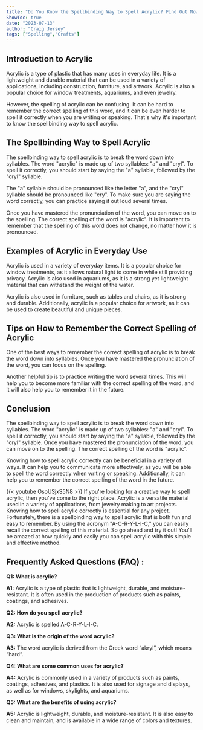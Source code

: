 ```yaml
---
title: "Do You Know the Spellbinding Way to Spell Acrylic? Find Out Now!"
ShowToc: true 
date: "2023-07-13"
author: "Craig Jersey" 
tags: ["Spelling","Crafts"]
---
```

## Introduction to Acrylic

Acrylic is a type of plastic that has many uses in everyday life. It is a lightweight and durable material that can be used in a variety of applications, including construction, furniture, and artwork. Acrylic is also a popular choice for window treatments, aquariums, and even jewelry.

However, the spelling of acrylic can be confusing. It can be hard to remember the correct spelling of this word, and it can be even harder to spell it correctly when you are writing or speaking. That's why it's important to know the spellbinding way to spell acrylic.

## The Spellbinding Way to Spell Acrylic

The spellbinding way to spell acrylic is to break the word down into syllables. The word "acrylic" is made up of two syllables: "a" and "cryl". To spell it correctly, you should start by saying the "a" syllable, followed by the "cryl" syllable.

The "a" syllable should be pronounced like the letter "a", and the "cryl" syllable should be pronounced like "cry". To make sure you are saying the word correctly, you can practice saying it out loud several times.

Once you have mastered the pronunciation of the word, you can move on to the spelling. The correct spelling of the word is "acrylic". It is important to remember that the spelling of this word does not change, no matter how it is pronounced.

## Examples of Acrylic in Everyday Use

Acrylic is used in a variety of everyday items. It is a popular choice for window treatments, as it allows natural light to come in while still providing privacy. Acrylic is also used in aquariums, as it is a strong yet lightweight material that can withstand the weight of the water.

Acrylic is also used in furniture, such as tables and chairs, as it is strong and durable. Additionally, acrylic is a popular choice for artwork, as it can be used to create beautiful and unique pieces.

## Tips on How to Remember the Correct Spelling of Acrylic

One of the best ways to remember the correct spelling of acrylic is to break the word down into syllables. Once you have mastered the pronunciation of the word, you can focus on the spelling.

Another helpful tip is to practice writing the word several times. This will help you to become more familiar with the correct spelling of the word, and it will also help you to remember it in the future.

## Conclusion

The spellbinding way to spell acrylic is to break the word down into syllables. The word "acrylic" is made up of two syllables: "a" and "cryl". To spell it correctly, you should start by saying the "a" syllable, followed by the "cryl" syllable. Once you have mastered the pronunciation of the word, you can move on to the spelling. The correct spelling of the word is "acrylic".

Knowing how to spell acrylic correctly can be beneficial in a variety of ways. It can help you to communicate more effectively, as you will be able to spell the word correctly when writing or speaking. Additionally, it can help you to remember the correct spelling of the word in the future.

{{< youtube OsoUSjxS5N8 >}} 
If you're looking for a creative way to spell acrylic, then you've come to the right place. Acrylic is a versatile material used in a variety of applications, from jewelry making to art projects. Knowing how to spell acrylic correctly is essential for any project. Fortunately, there is a spellbinding way to spell acrylic that is both fun and easy to remember. By using the acronym "A-C-R-Y-L-I-C," you can easily recall the correct spelling of this material. So go ahead and try it out! You'll be amazed at how quickly and easily you can spell acrylic with this simple and effective method.

## Frequently Asked Questions (FAQ) :
**Q1: What is acrylic?**

**A1:** Acrylic is a type of plastic that is lightweight, durable, and moisture-resistant. It is often used in the production of products such as paints, coatings, and adhesives.

**Q2: How do you spell acrylic?**

**A2:** Acrylic is spelled A-C-R-Y-L-I-C.

**Q3: What is the origin of the word acrylic?**

**A3:** The word acrylic is derived from the Greek word “akryl”, which means “hard”.

**Q4: What are some common uses for acrylic?**

**A4:** Acrylic is commonly used in a variety of products such as paints, coatings, adhesives, and plastics. It is also used for signage and displays, as well as for windows, skylights, and aquariums.

**Q5: What are the benefits of using acrylic?**

**A5:** Acrylic is lightweight, durable, and moisture-resistant. It is also easy to clean and maintain, and is available in a wide range of colors and textures.





